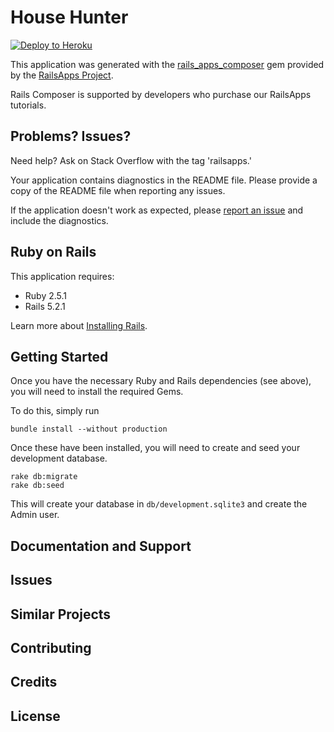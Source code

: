 House Hunter
================

[![Deploy to Heroku](https://www.herokucdn.com/deploy/button.png)](https://heroku.com/deploy)

This application was generated with the [rails_apps_composer](https://github.com/RailsApps/rails_apps_composer) gem
provided by the [RailsApps Project](http://railsapps.github.io/).

Rails Composer is supported by developers who purchase our RailsApps tutorials.

Problems? Issues?
-----------

Need help? Ask on Stack Overflow with the tag 'railsapps.'

Your application contains diagnostics in the README file. Please provide a copy of the README file when reporting any issues.

If the application doesn't work as expected, please [report an issue](https://github.com/RailsApps/rails_apps_composer/issues)
and include the diagnostics.

Ruby on Rails
-------------

This application requires:

- Ruby 2.5.1
- Rails 5.2.1

Learn more about [Installing Rails](http://railsapps.github.io/installing-rails.html).

Getting Started
---------------

Once you have the necessary Ruby and Rails dependencies (see above), you will need to install the required Gems.

To do this, simply run
```
bundle install --without production
```

Once these have been installed, you will need to create and seed your development database.
```
rake db:migrate
rake db:seed
```

This will create your database in `db/development.sqlite3` and create the Admin user.

Documentation and Support
-------------------------

Issues
-------------

Similar Projects
----------------

Contributing
------------

Credits
-------

License
-------
